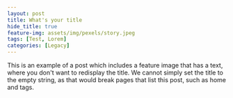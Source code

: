 ```yaml
---
layout: post
title: What's your title
hide_title: true
feature-img: assets/img/pexels/story.jpeg
tags: [Test, Lorem]
categories: [Legacy]
---
```


This is an example of a post which includes a feature image that has a
text, where you don't want to redisplay the title.
We cannot simply set the title to the empty string, as that would
break pages that list this post, such as home and tags.
